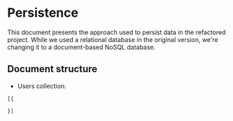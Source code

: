 # Persistence

This document presents the approach used to persist data in the refactored project. While we used a relational database in the original version, we're changing it to a document-based NoSQL database.

## Document structure

* Users collection:
```
[{
        
}]
```